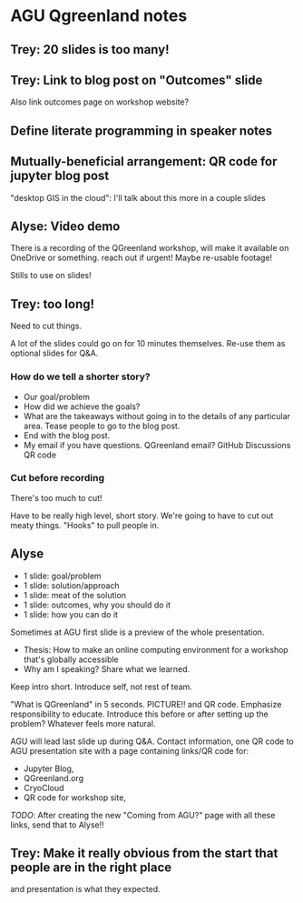 # AGU Qgreenland notes

## Trey: 20 slides is too many!

## Trey: Link to blog post on "Outcomes" slide

Also link outcomes page on workshop website?


## Define literate programming in speaker notes


## Mutually-beneficial arrangement: QR code for jupyter blog post

"desktop GIS in the cloud": I'll talk about this more in a couple slides


## Alyse: Video demo

There is a recording of the QGreenland workshop, will make it available on OneDrive or
something. reach out if urgent! Maybe re-usable footage!

Stills to use on slides!


## Trey: too long!

Need to cut things.

A lot of the slides could go on for 10 minutes themselves. Re-use them as optional
slides for Q&A.

### How do we tell a shorter story?

* Our goal/problem
* How did we achieve the goals?
* What are the takeaways without going in to the details of any particular area. Tease
  people to go to the blog post.
* End with the blog post.
* My email if you have questions. QGreenland email? GitHub Discussions QR code


### Cut before recording

There's too much to cut!

Have to be really high level, short story. We're going to have to cut out meaty things.
"Hooks" to pull people in.


## Alyse

* 1 slide: goal/problem
* 1 slide: solution/approach
* 1 slide: meat of the solution
* 1 slide: outcomes, why you should do it
* 1 slide: how you can do it

Sometimes at AGU first slide is a preview of the whole presentation.

* Thesis: How to make an online computing environment for a workshop that's globally accessible
* Why am I speaking? Share what we learned.

Keep intro short. Introduce self, not rest of team.

"What is QGreenland" in 5 seconds. PICTURE!! and QR code. Emphasize responsibility to
educate. Introduce this before or after setting up the problem? Whatever feels more
natural.

AGU will lead last slide up during Q&A. Contact information, one QR code to AGU
presentation site with a page containing links/QR code for:
* Jupyter Blog,
* QGreenland.org
* CryoCloud
* QR code for workshop site, 

_TODO_: After creating the new "Coming from AGU?" page with all these links, send that to
Alyse!!


## Trey: Make it really obvious from the start that people are in the right place

and presentation is what they expected.
